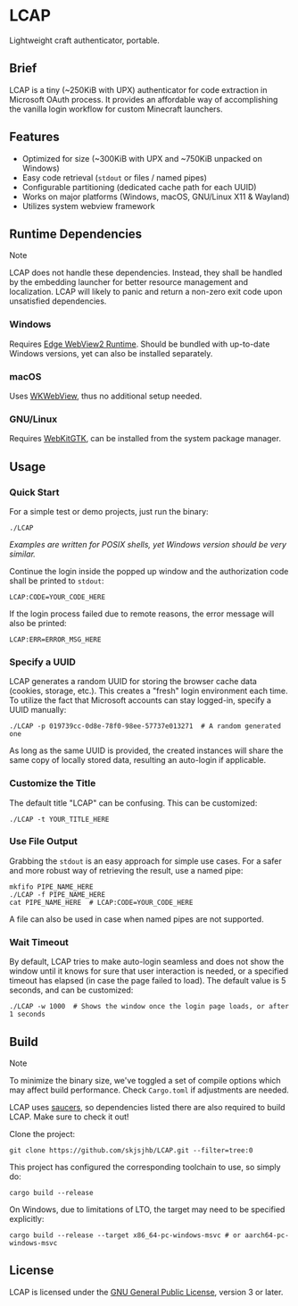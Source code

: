 # LCAP

Lightweight craft authenticator, portable.

## Brief

LCAP is a tiny (~250KiB with UPX) authenticator for code extraction in Microsoft OAuth process.
It provides an affordable way of accomplishing the vanilla login workflow for custom Minecraft launchers.

## Features

- Optimized for size (~300KiB with UPX and ~750KiB unpacked on Windows)
- Easy code retrieval (`stdout` or files / named pipes)
- Configurable partitioning (dedicated cache path for each UUID)
- Works on major platforms (Windows, macOS, GNU/Linux X11 & Wayland)
- Utilizes system webview framework

## Runtime Dependencies

> [!NOTE]
>
> LCAP does not handle these dependencies.
> Instead, they shall be handled by the embedding launcher for better resource management and localization.
> LCAP will likely to panic and return a non-zero exit code upon unsatisfied dependencies.

### Windows

Requires [Edge WebView2 Runtime](https://developer.microsoft.com/en-us/microsoft-edge/webview2).
Should be bundled with up-to-date Windows versions, yet can also be installed separately.

### macOS

Uses [WKWebView](https://developer.apple.com/documentation/webkit/wkwebview), thus no additional setup needed.

### GNU/Linux

Requires [WebKitGTK](https://webkitgtk.org), can be installed from the system package manager.

## Usage

### Quick Start

For a simple test or demo projects, just run the binary:

```shell
./LCAP
```

*Examples are written for POSIX shells, yet Windows version should be very similar.*

Continue the login inside the popped up window and the authorization code shall be printed to `stdout`:

```shell
LCAP:CODE=YOUR_CODE_HERE
```

If the login process failed due to remote reasons, the error message will also be printed:

```shell
LCAP:ERR=ERROR_MSG_HERE
```

### Specify a UUID

LCAP generates a random UUID for storing the browser cache data (cookies, storage, etc.).
This creates a "fresh" login environment each time.
To utilize the fact that Microsoft accounts can stay logged-in, specify a UUID manually:

```shell 
./LCAP -p 019739cc-0d8e-78f0-98ee-57737e013271  # A random generated one
```

As long as the same UUID is provided, the created instances will share the same copy of locally stored data, resulting
an auto-login if applicable.

### Customize the Title

The default title "LCAP" can be confusing. This can be customized:

```shell
./LCAP -t YOUR_TITLE_HERE
```

### Use File Output

Grabbing the `stdout` is an easy approach for simple use cases.
For a safer and more robust way of retrieving the result, use a named pipe:

```shell
mkfifo PIPE_NAME_HERE
./LCAP -f PIPE_NAME_HERE
cat PIPE_NAME_HERE  # LCAP:CODE=YOUR_CODE_HERE
```

A file can also be used in case when named pipes are not supported.

### Wait Timeout

By default, LCAP tries to make auto-login seamless and does not show the window until it knows for sure that user
interaction is needed, or a specified timeout has elapsed (in case the page failed to load). The default value is 5
seconds, and can be customized:

```shell
./LCAP -w 1000  # Shows the window once the login page loads, or after 1 seconds
```

## Build

> [!NOTE]
>
> To minimize the binary size, we've toggled a set of compile options which may affect build performance.
> Check `Cargo.toml` if adjustments are needed.

LCAP uses [saucers](https://github.com/skjsjhb/saucers), so dependencies listed there are also required to build LCAP.
Make sure to check it out!

Clone the project:

```shell
git clone https://github.com/skjsjhb/LCAP.git --filter=tree:0
```

This project has configured the corresponding toolchain to use, so simply do:

```shell
cargo build --release
```

On Windows, due to limitations of LTO, the target may need to be specified explicitly:

```shell
cargo build --release --target x86_64-pc-windows-msvc # or aarch64-pc-windows-msvc
```

## License

LCAP is licensed under the [GNU General Public License](https://www.gnu.org/licenses/gpl-3.0.html), version 3 or later.
